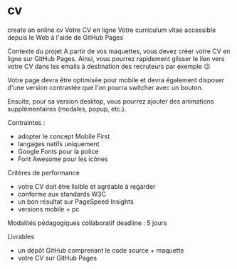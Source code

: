 # cv

create an online cv
Votre CV en ligne
Votre curriculum vitae accessible depuis le Web à l'aide de GitHub Pages

Contexte du projet
A partir de vos maquettes, vous devez créer votre CV en ligne sur GitHub Pages.
Ainsi, vous pourrez rapidement glisser le lien vers votre CV dans les emails à destination des recruteurs par exemple :wink:

Votre page devra être optimisée pour mobile et devra également disposer d'une version contrastée que l'on pourra switcher avec un bouton.

Ensuite, pour sa version desktop, vous pourrez ajouter des animations supplémentaires (modales, popup, etc.).

Contraintes :

- adopter le concept Mobile First
- langages natifs uniquement
- Google Fonts pour la police
- Font Awesome pour les icônes

Critères de performance

- votre CV doit être lisible et agréable à regarder
- conforme aux standards W3C
- un bon résultat sur PageSpeed Insights
- versions mobile + pc

Modalités pédagogiques
collaboratif
deadline : 5 jours

Livrables

- un dépôt GitHub comprenant le code source + maquette
- votre CV sur GitHub Pages
